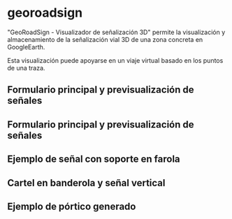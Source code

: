 georoadsign
===========

"GeoRoadSign - Visualizador de señalización 3D" permite la visualización y almacenamiento de la señalización vial 3D 
de una zona concreta en GoogleEarth. 

Esta visualización puede apoyarse en un viaje virtual basado en los puntos de una traza.

Formulario principal y previsualización de señales
--------------------------------------------------

Formulario principal y previsualización de señales
--------------------------------------------------

Ejemplo de señal con soporte en farola
--------------------------------------

Cartel en banderola y señal vertical
--------------------------------------------------

Ejemplo de pórtico generado
---------------------------
